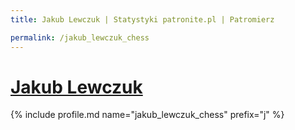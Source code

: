 ```yaml
---
title: Jakub Lewczuk | Statystyki patronite.pl | Patromierz

permalink: /jakub_lewczuk_chess
---
```


# [Jakub Lewczuk](https://patronite.pl/jakub_lewczuk_chess)

{% include profile.md name="jakub_lewczuk_chess" prefix="j" %}
